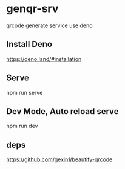 # genqr-srv
qrcode generate service use deno

## Install Deno
https://deno.land/#installation

## Serve
npm run serve

## Dev Mode, Auto reload serve
npm run dev

## deps
https://github.com/gexin1/beautify-qrcode
